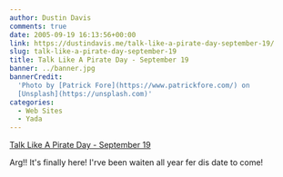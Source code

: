 ```yaml
---
author: Dustin Davis
comments: true
date: 2005-09-19 16:13:56+00:00
link: https://dustindavis.me/talk-like-a-pirate-day-september-19/
slug: talk-like-a-pirate-day-september-19
title: Talk Like A Pirate Day - September 19
banner: ../banner.jpg
bannerCredit:
  'Photo by [Patrick Fore](https://www.patrickfore.com/) on
  [Unsplash](https://unsplash.com)'
categories:
  - Web Sites
  - Yada
---
```


[Talk Like A Pirate Day - September 19](http://www.talklikeapirate.com/piratehome.html)

Arg!! It's finally here! I'rve been waiten all year fer dis date to come!
